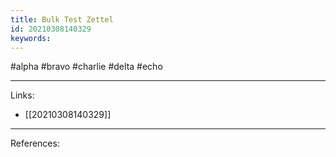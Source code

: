 ```yaml
---
title: Bulk Test Zettel
id: 20210308140329
keywords:
---
```

#alpha #bravo #charlie #delta #echo

---
Links:

- [[20210308140329]]

---
References:
